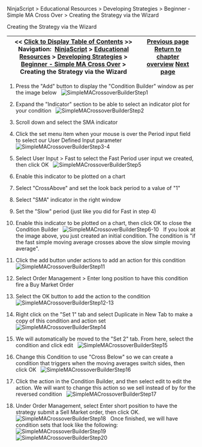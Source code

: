 ﻿
NinjaScript > Educational Resources > Developing Strategies > Beginner - Simple MA Cross Over > Creating the Strategy via the Wizard

Creating the Strategy via the Wizard

| << [Click to Display Table of Contents](creating_the_strategy_via_the_.md) >> **Navigation:**     [NinjaScript](ninjascript-1.md) > [Educational Resources](educational_resources-1.md) > [Developing Strategies](developing_strategies-1.md) > [Beginner - Simple MA Cross Over](beginner_-_simple_ma_cross_ove-1.md) > Creating the Strategy via the Wizard | [Previous page](set_up10-1.md) [Return to chapter overview](beginner_-_simple_ma_cross_ove-1.md) [Next page](creating_the_strategy_via_self-1.md) |
| --- | --- |
1. Press the "Add" button to display the "Condition Builder" window as per the image below
 
![SimpleMACrossoverBuilderStep1](simplemacrossoverbuilderstep1.png)
 
2. Expand the "Indicator" section to be able to select an indicator plot for your condition
 
![SimpleMACrossoverBuilderStep2](simplemacrossoverbuilderstep2.png)
 
3. Scroll down and select the SMA indicator
4. Click the set menu item when your mouse is over the Period input field to select our User Defined Input parameter
 
![SimpleMACrossoverBuilderStep3-4](simplemacrossoverbuilderstep3-4.png)
 
5. Select User Input > Fast to select the Fast Period user input we created, then click OK
 
![SimpleMACrossoverBuilderStep5](simplemacrossoverbuilderstep5.png)
   

6. Enable this indicator to be plotted on a chart
7. Select "CrossAbove" and set the look back period to a value of "1"   

8. Select "SMA" indicator in the right window
9. Set the "Slow" period (just like you did for Fast in step 4)
10. Enable this indicator to be plotted on a chart, then click OK to close the Condition Builder
 
![SimpleMACrossoverBuilderStep6-10](simplemacrossoverbuilderstep6-10.png)
 
If you look at the image above, you just created an initial condition. The condition is "if the fast simple moving average crosses above the slow simple moving average".
 
11. Click the add button under actions to add an action for this condition
 
![SimpleMACrossoverBuilderStep11](simplemacrossoverbuilderstep11.png)
 
12. Select Order Management > Enter long position to have this condition fire a Buy Market Order
13. Select the OK button to add the action to the condition
 
![SimpleMACrossoverBuilderStep12-13](simplemacrossoverbuilderstep12-13.png)
 
14. Right click on the "Set 1" tab and select Duplicate in New Tab to make a copy of this condition and action set
 
![SimpleMACrossoverBuilderStep14](simplemacrossoverbuilderstep14.png)
   

15. We will automatically be moved to the "Set 2" tab. From here, select the condition and click edit
 
![SimpleMACrossoverBuilderStep15](simplemacrossoverbuilderstep15.png)
 
16. Change this Condition to use "Cross Below" so we can create a condition that triggers when the moving averages switch sides, then click OK
 
![SimpleMACrossoverBuilderStep16](simplemacrossoverbuilderstep16.png)
 
17. Click the action in the Condition Builder, and then select edit to edit the action. We will want to change this action so we sell instead of by for the reversed condition
 
![SimpleMACrossoverBuilderStep17](simplemacrossoverbuilderstep17.png)
 
18. Under Order Management, select Enter short position to have the strategy submit a Sell Market order, then click OK.
 
![SimpleMACrossoverBuilderStep18](simplemacrossoverbuilderstep18.png)
 
Once finished, we will have condition sets that look like the following:
 
![SimpleMACrossoverBuilderStep19](simplemacrossoverbuilderstep19.png)
 
![SimpleMACrossoverBuilderStep20](simplemacrossoverbuilderstep20.png)
